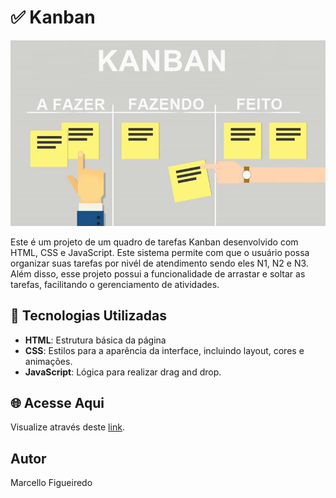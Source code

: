 # ✅ Kanban

![Imagem de Capa do kanban](/src/img/capa.jpg)

Este é um projeto de um quadro de tarefas Kanban desenvolvido com HTML, CSS e JavaScript. Este sistema permite com que o usuário possa organizar suas tarefas por nivél de atendimento sendo eles N1, N2 e N3. Além disso, esse projeto possui a funcionalidade de arrastar e soltar as tarefas, facilitando o gerenciamento de atividades.

## 🚀 Tecnologias Utilizadas

- **HTML**: Estrutura básica da página
- **CSS**: Estilos para a aparência da interface, incluindo layout, cores e animações.
- **JavaScript**: Lógica para realizar drag and drop.

## 🌐 Acesse Aqui
Visualize através deste [link](https://marcellofigueiredo.github.io/kanban/). 

## Autor

Marcello Figueiredo 